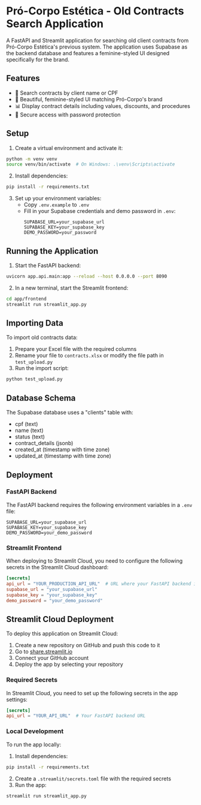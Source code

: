 # Pró-Corpo Estética - Old Contracts Search Application

A FastAPI and Streamlit application for searching old client contracts from Pró-Corpo Estética's previous system. The application uses Supabase as the backend database and features a feminine-styled UI designed specifically for the brand.

## Features

- 💜 Search contracts by client name or CPF
- 💎 Beautiful, feminine-styled UI matching Pró-Corpo's brand
- 📊 Display contract details including values, discounts, and procedures
- 🔐 Secure access with password protection

## Setup

1. Create a virtual environment and activate it:
```bash
python -m venv venv
source venv/bin/activate  # On Windows: .\venv\Scripts\activate
```

2. Install dependencies:
```bash
pip install -r requirements.txt
```

3. Set up your environment variables:
   - Copy `.env.example` to `.env`
   - Fill in your Supabase credentials and demo password in `.env`:
     ```
     SUPABASE_URL=your_supabase_url
     SUPABASE_KEY=your_supabase_key
     DEMO_PASSWORD=your_password
     ```

## Running the Application

1. Start the FastAPI backend:
```bash
uvicorn app.api.main:app --reload --host 0.0.0.0 --port 8090
```

2. In a new terminal, start the Streamlit frontend:
```bash
cd app/frontend
streamlit run streamlit_app.py
```

## Importing Data

To import old contracts data:

1. Prepare your Excel file with the required columns
2. Rename your file to `contracts.xlsx` or modify the file path in `test_upload.py`
3. Run the import script:
```bash
python test_upload.py
```

## Database Schema

The Supabase database uses a "clients" table with:
- cpf (text)
- name (text)
- status (text)
- contract_details (jsonb)
- created_at (timestamp with time zone)
- updated_at (timestamp with time zone)

## Deployment

### FastAPI Backend

The FastAPI backend requires the following environment variables in a `.env` file:

```env
SUPABASE_URL=your_supabase_url
SUPABASE_KEY=your_supabase_key
DEMO_PASSWORD=your_demo_password
```

### Streamlit Frontend

When deploying to Streamlit Cloud, you need to configure the following secrets in the Streamlit Cloud dashboard:

```toml
[secrets]
api_url = "YOUR_PRODUCTION_API_URL"  # URL where your FastAPI backend is deployed
supabase_url = "your_supabase_url"
supabase_key = "your_supabase_key"
demo_password = "your_demo_password"
```

## Streamlit Cloud Deployment

To deploy this application on Streamlit Cloud:

1. Create a new repository on GitHub and push this code to it
2. Go to [share.streamlit.io](https://share.streamlit.io)
3. Connect your GitHub account
4. Deploy the app by selecting your repository

### Required Secrets

In Streamlit Cloud, you need to set up the following secrets in the app settings:

```toml
[secrets]
api_url = "YOUR_API_URL"  # Your FastAPI backend URL
```

### Local Development

To run the app locally:

1. Install dependencies:
```bash
pip install -r requirements.txt
```

2. Create a `.streamlit/secrets.toml` file with the required secrets
3. Run the app:
```bash
streamlit run streamlit_app.py
```
